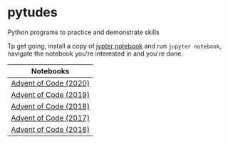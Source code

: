 # pytudes
Python programs to practice and demonstrate skills 

Tp get going, install a copy of [jypter notebook](http://jupyter.org/) and run `jupyter notebook`, navigate the notebook you're interested in and you're done.

| Notebooks      |
|----------------|
| [Advent of Code (2020)](https://github.com/willcodefortea/pytudes/blob/master/ipynb/Advent%20of%20Code%202020.ipynb) |
| [Advent of Code (2019)](https://github.com/willcodefortea/pytudes/blob/master/ipynb/Advent%20of%20Code%202019.ipynb) |
| [Advent of Code (2018)](https://github.com/willcodefortea/pytudes/blob/master/ipynb/Advent%20of%20Code%202018.ipynb) |
| [Advent of Code (2017)](https://github.com/willcodefortea/pytudes/blob/master/ipynb/Advent%20of%20Code%202017.ipynb) |
| [Advent of Code (2016)](https://github.com/willcodefortea/pytudes/blob/master/ipynb/Advent%20of%20Code%202016.ipynb) |
